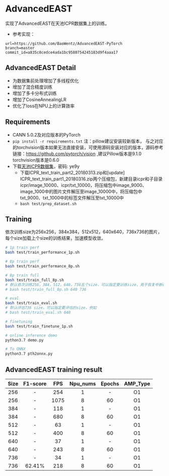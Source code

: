 # AdvancedEAST

实现了AdvancedEAST在天池ICPR数据集上的训练。
- 参考实现：
```
url=https://github.com/BaoWentz/AdvancedEAST-PyTorch
branch=master 
commit_id=a835c8cedce4ada1bc9580754245183d9f4aaa17
```

## AdvancedEAST Detail

- 为数据集前处理增加了多线程优化
- 增加了混合精度训练
- 增加了多卡分布式训练
- 增加了CosineAnnealingLR
- 优化了loss在NPU上的计算效率

## Requirements

- CANN 5.0.2及对应版本的PyTorch
- `pip install -r requirements.txt`
  注：pillow建议安装较新版本， 与之对应的torchvision版本如果无法直接安装，可使用源码安装对应的版本，源码参考链接：https://github.com/pytorch/vision ,建议Pillow版本是9.1.0 torchvision版本是0.6.0
- 下载[天池ICPR数据集](https://pan.baidu.com/s/1NSyc-cHKV3IwDo6qojIrKA)，密码: ye9y
    - 下载ICPR_text_train_part2_20180313.zip和[update] ICPR_text_train_part1_20180316.zip两个压缩包，新建目录icpr和子目录icpr/image_10000、icpr/txt_10000，将压缩包中image_9000、image_1000中的图片文件解压至image_10000中，将压缩包中txt_9000、txt_1000中的标签文件解压至txt_10000中
    - `bash test/prep_dataset.sh`

## Training

依次训练size为256x256，384x384，512x512，640x640，736x736的图片，每个size加载上个size的训练结果，加速模型收敛。

```bash
# 1p train perf
bash test/train_performance_1p.sh

# 8p train perf
bash test/train_performance_8p.sh

# 8p train full
bash test/train_full_8p.sh
# 默认依次训练256，384，512，640，736五个size，可以指定要训练size，用于恢复中断的训练，例如
# bash test/train_full_8p.sh 640 736

# eval
bash test/train_eval.sh
# 默认评估736 size，可以指定要评估的size，例如
# bash test/train_eval.sh 640

# finetuning
bash test/train_finetune_1p.sh

# online inference demo 
python3.7 demo.py

# To ONNX
python3.7 pth2onnx.py
```

## AdvancedEAST training result

| Size     | F1-score | FPS       | Npu_nums | Epochs   | AMP_Type |
| :------: | :------: | :------:  | :------: | :------: | :------: |
| 256      | -        | 254       | 1        | -        | O1       |
| 256      | -        | 1075      | 8        | 60       | O1       |
| 384      | -        | 118       | 1        | -        | O1       |
| 384      | -        | 680       | 8        | 60       | O1       |
| 512      | -        | 63        | 1        | -        | O1       |
| 512      | -        | 400       | 8        | 60       | O1       |
| 640      | -        | 37        | 1        | -        | O1       |
| 640      | -        | 243       | 8        | 60       | O1       |
| 736      | -        | 34        | 1        | -        | O1       |
| 736      | 62.41%   | 218       | 8        | 60       | O1       |
